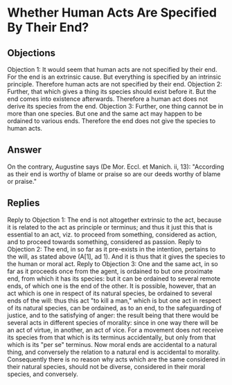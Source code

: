 # Whether Human Acts Are Specified By Their End?
## Objections
Objection 1: It would seem that human acts are not specified by their end. For the end is an extrinsic cause. But everything is specified by an intrinsic principle. Therefore human acts are not specified by their end.
Objection 2: Further, that which gives a thing its species should exist before it. But the end comes into existence afterwards. Therefore a human act does not derive its species from the end.
Objection 3: Further, one thing cannot be in more than one species. But one and the same act may happen to be ordained to various ends. Therefore the end does not give the species to human acts.
## Answer
On the contrary, Augustine says (De Mor. Eccl. et Manich. ii, 13): "According as their end is worthy of blame or praise so are our deeds worthy of blame or praise."

## Replies
Reply to Objection 1: The end is not altogether extrinsic to the act, because it is related to the act as principle or terminus; and thus it just this that is essential to an act, viz. to proceed from something, considered as action, and to proceed towards something, considered as passion.
Reply to Objection 2: The end, in so far as it pre-exists in the intention, pertains to the will, as stated above (A[1], ad 1). And it is thus that it gives the species to the human or moral act.
Reply to Objection 3: One and the same act, in so far as it proceeds once from the agent, is ordained to but one proximate end, from which it has its species: but it can be ordained to several remote ends, of which one is the end of the other. It is possible, however, that an act which is one in respect of its natural species, be ordained to several ends of the will: thus this act "to kill a man," which is but one act in respect of its natural species, can be ordained, as to an end, to the safeguarding of justice, and to the satisfying of anger: the result being that there would be several acts in different species of morality: since in one way there will be an act of virtue, in another, an act of vice. For a movement does not receive its species from that which is its terminus accidentally, but only from that which is its "per se" terminus. Now moral ends are accidental to a natural thing, and conversely the relation to a natural end is accidental to morality. Consequently there is no reason why acts which are the same considered in their natural species, should not be diverse, considered in their moral species, and conversely.